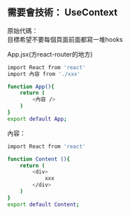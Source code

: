 <h2>需要會技術： UseContext</h2>

原始代碼：<br>
目標希望不要每個頁面前面都寫一堆hooks

App.jsx(方react-router的地方)

```bash
import React from 'react'
import 內容 from './xxx'

function App(){
    return (
        <內容 />
    )
}
export default App;
```

內容：
```bash
import React from 'react'

function Content (){
    return (
        <div>
            xxx
        </div>
    )
}
export default Content;
```